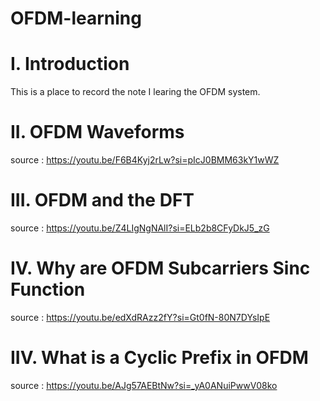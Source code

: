 # OFDM-learning

# I. Introduction
This is a place to record the note I learing the OFDM system.  

# II. OFDM Waveforms

source : https://youtu.be/F6B4Kyj2rLw?si=pIcJ0BMM63kY1wWZ

# III. OFDM and the DFT

source : https://youtu.be/Z4LIgNgNAlI?si=ELb2b8CFyDkJ5_zG

# IV. Why are OFDM Subcarriers Sinc Function

source : https://youtu.be/edXdRAzz2fY?si=Gt0fN-80N7DYsIpE

# IIV. What is a Cyclic Prefix in OFDM

source : https://youtu.be/AJg57AEBtNw?si=_yA0ANuiPwwV08ko
